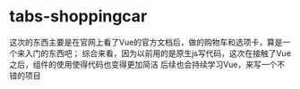 # tabs-shoppingcar

这次的东西主要是在官网上看了Vue的官方文档后，做的购物车和选项卡，算是一个来入门的东西吧；
综合来看，因为以前用的是原生js写代码，这次在接触了Vue之后，组件的使用使得代码也变得更加简洁
后续也会持续学习Vue，来写一个不错的项目

